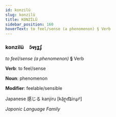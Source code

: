 ```yaml
---
id: konzilü
slug: konzilü
title: KONZİLÜ
sidebar_position: 160
hoverText: to feel/sense (a phenomenon) § Verb
---
```


### konzilü&emsp;<span kind="abugida">ɔ̃ⱴɟʓʄ</span>

*to feel/sense (a phenomenon)* **§** Verb

**Verb**: to feel/sense

**Noun**: phenomenon

**Modifier**: feelable/sensible

Japanese 感じる kanjiru [kã̠ɲ̟d͡ʑiɾɯ̟ᵝ]

*Japonic Language Family*